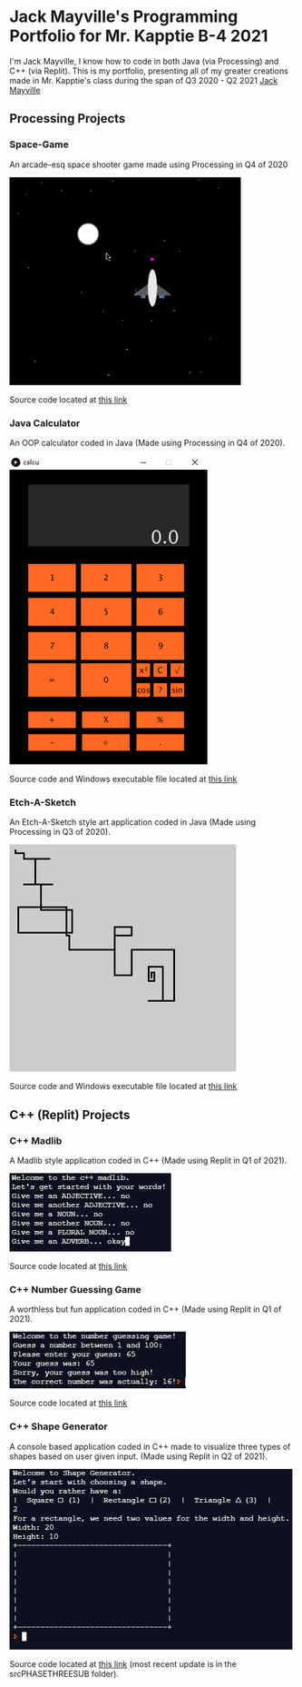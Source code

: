 # Jack Mayville's Programming Portfolio for Mr. Kapptie B-4 2021
I'm Jack Mayville, I know how to code in both Java (via Processing) and C++ (via Replit). This is my portfolio, presenting all of my greater creations made in Mr. Kapptie's class during the span of Q3 2020 - Q2 2021 [Jack Mayville](mailto:jackmayv9638@granitesd.org)

## Processing Projects

### Space-Game

An arcade-esq space shooter game made using Processing in Q4 of 2020

![Space-Game](https://github.com/JackSuperior/ProgrammingPortfolio/blob/gh-pages/image/space.PNG?raw=true)

Source code located at [this link](https://github.com/JackSuperior/ProgrammingPortfolio/tree/gh-pages/src/SpaceGameBase)

### Java Calculator

An OOP calculator coded in Java (Made using Processing in Q4 of 2020).

![Java Calculator](https://github.com/JackSuperior/ProgrammingPortfolio/blob/gh-pages/image/calculato.PNG?raw=true)

Source code and Windows executable file located at [this link](https://github.com/JackSuperior/ProgrammingPortfolio/tree/gh-pages/src/Calculator)

### Etch-A-Sketch

An Etch-A-Sketch style art application coded in Java (Made using Processing in Q3 of 2020).

![Etch-A-Sketch](https://github.com/JackSuperior/ProgrammingPortfolio/blob/gh-pages/image/line-000481.png?raw=true)

Source code and Windows executable file located at [this link](https://github.com/JackSuperior/ProgrammingPortfolio/tree/gh-pages/src/Etch-A-Sketch)

## C++ (Replit) Projects

### C++ Madlib

A Madlib style application coded in C++ (Made using Replit in Q1 of 2021).

![C++ Madlib](https://github.com/JackSuperior/ProgrammingPortfolio/blob/gh-pages/image/mad.PNG?raw=true)

Source code located at [this link](https://github.com/JackSuperior/ProgrammingPortfolio/tree/gh-pages/src/C%2B%2B%20Madlib)

### C++ Number Guessing Game

A worthless but fun application coded in C++ (Made using Replit in Q1 of 2021).

![NGG](https://github.com/JackSuperior/ProgrammingPortfolio/blob/gh-pages/image/guess.PNG?raw=true)

Source code located at [this link](https://github.com/JackSuperior/ProgrammingPortfolio/tree/gh-pages/src/NumberGuessingGame)

### C++ Shape Generator

A console based application coded in C++ made to visualize three types of shapes based on user given input. (Made using Replit in Q2 of 2021).

![ShapeGen](https://github.com/JackSuperior/Finalproject/blob/gh-pages/src/shapeupd.PNG)

Source code located at [this link](https://github.com/JackSuperior/Finalproject/tree/gh-pages) (most recent update is in the srcPHASETHREESUB folder).
